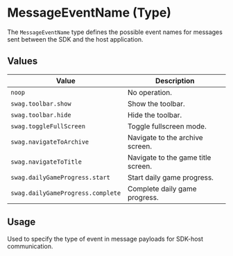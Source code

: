 # MessageEventName (Type)

The `MessageEventName` type defines the possible event names for messages sent between the SDK and the host application.

## Values

| Value                          | Description                                      |
|-------------------------------|--------------------------------------------------|
| `noop`                        | No operation.                                    |
| `swag.toolbar.show`           | Show the toolbar.                                |
| `swag.toolbar.hide`           | Hide the toolbar.                                |
| `swag.toggleFullScreen`       | Toggle fullscreen mode.                          |
| `swag.navigateToArchive`      | Navigate to the archive screen.                  |
| `swag.navigateToTitle`        | Navigate to the game title screen.               |
| `swag.dailyGameProgress.start`| Start daily game progress.                       |
| `swag.dailyGameProgress.complete` | Complete daily game progress.               |

## Usage

Used to specify the type of event in message payloads for SDK-host communication.